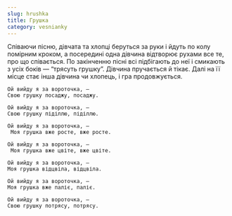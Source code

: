 ```yaml
---
slug: hrushka
title: Грушка
category: vesnianky
---
```


Співаючи пісню, дівчата та хлопці беруться за руки і йдуть по колу помірним кроком, а посередині одна дівчина відтворює рухами все те, про що співається. По закінченню пісні всі підбігають до неї і смикають з усіх боків — “трясуть грушку”. Дівчина пручається й тікає. Далі на її місце стає інша дівчина чи хлопець, і гра продовжується.

```
Ой вийду я за вороточка, — 
Свою грушку посаджу, посаджу.
```

```
Ой вийду я за вороточка, — 
Свою грушку піділлю, піділлю.
```

```
Ой вийду я за вороточка, —
 Моя грушка вже росте, вже росте.
```

```
Ой вийду я за вороточка, —
 Моя грушка вже цвіте, вже цвіте.
```

```
Ой вийду я за вороточка, — 
Моя грушка відцвіла, відцвіла.
```

```
Ой вийду я за вороточка, — 
Моя грушка вже паліє, паліє.
```

```
Ой вийду я за вороточка, — 
Свою грушку потрясу, потрясу.
```
